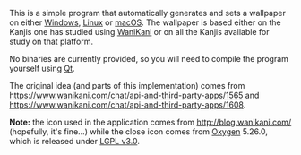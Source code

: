 This is a simple program that automatically generates and sets a wallpaper on either <a href="https://en.wikipedia.org/wiki/Microsoft_Windows">Windows</a>, <a href="https://en.wikipedia.org/wiki/Linux">Linux</a> or <a href="https://en.wikipedia.org/wiki/MacOS">macOS</a>. The wallpaper is based either on the Kanjis one has studied using [WaniKani](https://www.wanikani.com/) or on all the Kanjis available for study on that platform.

No binaries are currently provided, so you will need to compile the program yourself using [Qt](https://www.qt.io/).

The original idea (and parts of this implementation) comes from https://www.wanikani.com/chat/api-and-third-party-apps/1565 and https://www.wanikani.com/chat/api-and-third-party-apps/1608.

**Note:** the icon used in the application comes from http://blog.wanikani.com/ (hopefully, it's fine...) while the close icon comes from [Oxygen](http://packages.ubuntu.com/zesty/oxygen-icon-theme) 5.26.0, which is released under [LGPL v3.0](https://opensource.org/licenses/LGPL-3.0).
